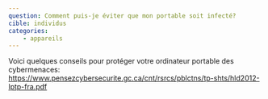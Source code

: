 ```yaml
---
question: Comment puis-je éviter que mon portable soit infecté?
cible: individus
categories: 
    - appareils
---
```

Voici quelques conseils pour protéger votre ordinateur portable des cybermenaces: https://www.pensezcybersecurite.gc.ca/cnt/rsrcs/pblctns/tp-shts/hld2012-lptp-fra.pdf